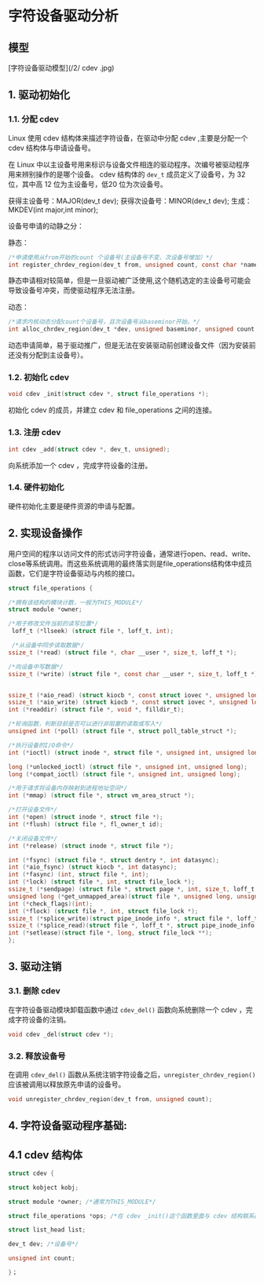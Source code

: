 # 字符设备驱动分析

## 模型

[字符设备驱动模型](/2/ cdev .jpg)

## 1. 驱动初始化


### 1.1. 分配 cdev 
Linux 使用 cdev 结构体来描述字符设备，在驱动中分配 cdev ,主要是分配一个 cdev 结构体与申请设备号。

在 Linux 中以主设备号用来标识与设备文件相连的驱动程序。次编号被驱动程序用来辨别操作的是哪个设备。 cdev 结构体的 `dev_t` 成员定义了设备号，为 32 位，其中高 12 位为主设备号，低20 位为次设备号。

获得主设备号：MAJOR(dev_t dev);
获得次设备号：MINOR(dev_t dev);
生成：MKDEV(int major,int minor);

设备号申请的动静之分：

静态：
```c
/*申请使用从from开始的count 个设备号(主设备号不变，次设备号增加）*/
int register_chrdev_region(dev_t from, unsigned count, const char *name)；
```
静态申请相对较简单，但是一旦驱动被广泛使用,这个随机选定的主设备号可能会导致设备号冲突，而使驱动程序无法注册。

动态：
```c
/*请求内核动态分配count个设备号，且次设备号从baseminor开始。*/
int alloc_chrdev_region(dev_t *dev, unsigned baseminor, unsigned count,const char *name)；
```
动态申请简单，易于驱动推广，但是无法在安装驱动前创建设备文件（因为安装前还没有分配到主设备号）。


### 1.2. 初始化 cdev 
```c
void cdev _init(struct cdev *, struct file_operations *);
```
初始化 cdev 的成员，并建立 cdev 和 file_operations 之间的连接。


### 1.3. 注册 cdev 
```c
int cdev _add(struct cdev *, dev_t, unsigned);
```
向系统添加一个 cdev ，完成字符设备的注册。


### 1.4. 硬件初始化

硬件初始化主要是硬件资源的申请与配置。


## 2. 实现设备操作

用户空间的程序以访问文件的形式访问字符设备，通常进行open、read、write、close等系统调用。而这些系统调用的最终落实则是file_operations结构体中成员函数，它们是字符设备驱动与内核的接口。
```c
struct file_operations {

/*拥有该结构的模块计数，一般为THIS_MODULE*/
struct module *owner;

/*用于修改文件当前的读写位置*/
 loff_t (*llseek) (struct file *, loff_t, int);

 /*从设备中同步读取数据*/
ssize_t (*read) (struct file *, char __user *, size_t, loff_t *);

/*向设备中写数据*/
ssize_t (*write) (struct file *, const char __user *, size_t, loff_t *);


ssize_t (*aio_read) (struct kiocb *, const struct iovec *, unsigned long, loff_t);
ssize_t (*aio_write) (struct kiocb *, const struct iovec *, unsigned long, loff_t);
int (*readdir) (struct file *, void *, filldir_t);

/*轮询函数，判断目前是否可以进行非阻塞的读取或写入*/
unsigned int (*poll) (struct file *, struct poll_table_struct *);

/*执行设备的I/O命令*/
int (*ioctl) (struct inode *, struct file *, unsigned int, unsigned long);

long (*unlocked_ioctl) (struct file *, unsigned int, unsigned long);
long (*compat_ioctl) (struct file *, unsigned int, unsigned long);

/*用于请求将设备内存映射到进程地址空间*/
int (*mmap) (struct file *, struct vm_area_struct *);

/*打开设备文件*/
int (*open) (struct inode *, struct file *);
int (*flush) (struct file *, fl_owner_t id);

/*关闭设备文件*/
int (*release) (struct inode *, struct file *);

int (*fsync) (struct file *, struct dentry *, int datasync);
int (*aio_fsync) (struct kiocb *, int datasync);
int (*fasync) (int, struct file *, int);
int (*lock) (struct file *, int, struct file_lock *);
ssize_t (*sendpage) (struct file *, struct page *, int, size_t, loff_t *, int);
unsigned long (*get_unmapped_area)(struct file *, unsigned long, unsigned long, unsigned long, unsigned long);
int (*check_flags)(int);
int (*flock) (struct file *, int, struct file_lock *);
ssize_t (*splice_write)(struct pipe_inode_info *, struct file *, loff_t *, size_t, unsigned int);
ssize_t (*splice_read)(struct file *, loff_t *, struct pipe_inode_info *, size_t, unsigned int);
int (*setlease)(struct file *, long, struct file_lock **);
};
```

## 3. 驱动注销

### 3.1. 删除 cdev 
在字符设备驱动模块卸载函数中通过 `cdev_del()` 函数向系统删除一个 cdev ，完成字符设备的注销。
```c
void cdev _del(struct cdev *);
```

### 3.2. 释放设备号
在调用 `cdev_del()` 函数从系统注销字符设备之后，`unregister_chrdev_region()` 应该被调用以释放原先申请的设备号。
```c
void unregister_chrdev_region(dev_t from, unsigned count);
```

## 4. 字符设备驱动程序基础:


## 4.1 cdev 结构体
```c
struct cdev {

struct kobject kobj;

struct module *owner; /*通常为THIS_MODULE*/

struct file_operations *ops; /*在 cdev _init()这个函数里面与 cdev 结构联系起来*/

struct list_head list;

dev_t dev; /*设备号*/

unsigned int count;

}；
```
